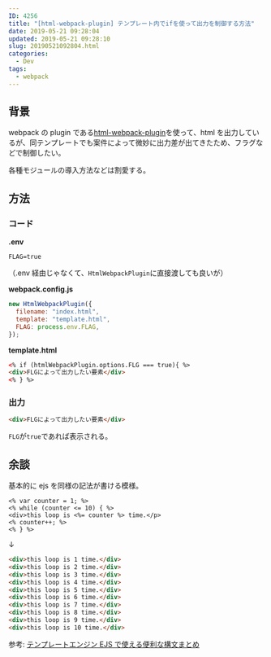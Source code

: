 ```yaml
---
ID: 4256
title: "[html-webpack-plugin] テンプレート内でifを使って出力を制御する方法"
date: 2019-05-21 09:28:04
updated: 2019-05-21 09:28:10
slug: 20190521092804.html
categories:
  - Dev
tags:
  - webpack
---
```


## 背景

webpack の plugin である[html-webpack-plugin](https://github.com/jantimon/html-webpack-plugin)を使って、html を出力しているが、同テンプレートでも案件によって微妙に出力差が出てきたため、フラグなどで制御したい。

各種モジュールの導入方法などは割愛する。

## 方法

### コード

**.env**

```env
FLAG=true
```

（.env 経由じゃなくて、`HtmlWebpackPlugin`に直接渡しても良いが）

**webpack.config.js**

```js
new HtmlWebpackPlugin({
  filename: "index.html",
  template: "template.html",
  FLAG: process.env.FLAG,
});
```

**template.html**

```html
<% if (htmlWebpackPlugin.options.FLG === true){ %>
<div>FLGによって出力したい要素</div>
<% } %>
```

### 出力

```html
<div>FLGによって出力したい要素</div>
```

`FLG`が`true`であれば表示される。

## 余談

基本的に ejs を同様の記法が書ける模様。

```ejs
<% var counter = 1; %>
<% while (counter <= 10) { %>
<div>this loop is <%= counter %> time.</p>
<% counter++; %>
<% } %>
```

↓

```html
<div>this loop is 1 time.</div>
<div>this loop is 2 time.</div>
<div>this loop is 3 time.</div>
<div>this loop is 4 time.</div>
<div>this loop is 5 time.</div>
<div>this loop is 6 time.</div>
<div>this loop is 7 time.</div>
<div>this loop is 8 time.</div>
<div>this loop is 9 time.</div>
<div>this loop is 10 time.</div>
```

参考: [テンプレートエンジン EJS で使える便利な構文まとめ](https://qiita.com/y_hokkey/items/31f1daa6cecb5f4ea4c9)
